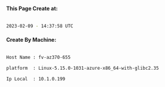 
   
#### This Page Create at:

```bash

2023-02-09 - 14:37:58 UTC

```

#### Create By Machine:

```bash

Host Name : fv-az370-655

platform  : Linux-5.15.0-1031-azure-x86_64-with-glibc2.35

Ip Local  : 10.1.0.199

```

